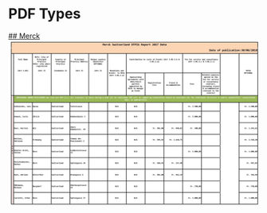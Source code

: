 # PDF Types
[## Merck](http://localhost:8888/notebooks/data/1.%20pdfexport/files/Merck/0.%20Lists.ipynb)
![Merck](img/merk.jpg "Merck")